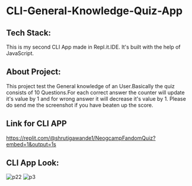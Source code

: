 # CLI-General-Knowledge-Quiz-App
## Tech Stack:
This is my second CLI App made in Repl.it.IDE. It's built with the help of JavaScript.
## About Project:
This project test the General knowledge of an User.Basically the quiz consists of 10 Questions.For each correct answer the counter will update it's value by 1 and for wrong answer it will decrease it's value by 1. Please do send me the screenshot if you have beaten up the score.
## Link for CLI APP
https://replit.com/@shrutigawande1/NeogcampFandomQuiz?embed=1&output=1s
## CLI App Look:
![p22](https://user-images.githubusercontent.com/110720732/208845875-ecfc2b5d-5fc9-409a-8b57-d911b854732f.PNG)
![p3](https://user-images.githubusercontent.com/110720732/208845924-e4f57171-cdaa-47f7-a9f2-036b8c7c4a3b.PNG)
